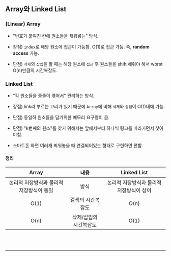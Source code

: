 <h2>Array와 Linked List</h2>

<h3>(Linear) Array</h3>

- "번호가 붙여진 칸에 원소들을 채워넣는" 방식.

- 장점) `index`로 해당 원소에 접근이 가능함. O(1)로 접근 가능. 즉, **random access** 가능.

- 단점) `삭제`와 `삽입`을 할 때는 해당 원소에 `접근` 후 원소들을 shift 해줘야 해서 worst O(n)만큼의 시간복잡도.

<h3>Linked List</h3>

- "각 원소들을 줄줄이 엮어서" 관리하는 방식.

- 장점) link라 부르는 고리가 있기 때문에 `Array`에 비해 `삭제`와 `삽입`이 O(1)내에 가능.

- 단점) 동일하 원소들을 담기위한 메모리 요구량이 큼. 

- 단점) "k번째의 원소"를 찾기 위해서는 앞에서부터 하나씩 링크를 따라가면서 찾아야함.

- 스마트폰 화면 여러개 띄워놓을 때 연결되어있는 형태로 구현하면 편함.

<h4>정리</h4>

|Array|내용|Linked List|
|:------:|:---:|:---:|
|논리적 저장방식과 물리적 저장방식이 동일|방식|논리적 저장방식과 물리적 저장방식이 상이|
|O(1)|검색의 시간복잡도|O(n)|
|O(n)|삭제/삽입의 시간복잡도|O(1)|

<br>
<br>

<hr>
